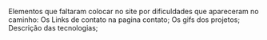 Elementos que faltaram colocar no site por dificuldades que apareceram no caminho:
Os Links de contato na pagina contato;
Os gifs dos projetos;
Descrição das tecnologias;

